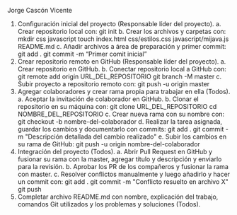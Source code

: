 Jorge Cascón Vicente
 1. Configuración inicial del proyecto (Responsable líder del proyecto).
  a.	Crear repositorio local con: 
  git init
  b.	Crear los archivos y carpetas con: 
  mkdir css javascript 
  touch index.html css/estilos.css javascript/mijava.js README.md
  c.	Añadir archivos a área de preparación y primer commit:
  git add .
  git commit -m “Primer comit inicial”
2.	Crear repositorio remoto en GitHub (Responsable líder del proyecto).
  a.	Crear repositorio en GitHub.
  b.	Conectar repositorio local a GitHub con:
  git remote add origin URL_DEL_REPOSITORIO
  git branch -M master
  c.	Subir proyecto a repositorio remoto con: 
  git push -u origin master
3.	Agregar colaboradores y crear rama propia para trabajar en ella (Todos).
  a.	Aceptar la invitación de colaborador en GitHub.
  b.	Clonar el repositorio en su máquina con:
  git clone URL_DEL_REPOSITORIO
  cd NOMBRE_DEL_REPOSITORIO
  c.	Crear nueva rama con su nombre con:
  git checkout -b nombre-del-colaborador
  d.	Realizar la tarea asignada, guardar los cambios y documentarlo con commits:
  git add .
  git commit -m "Descripción detallada del cambio realizado"
  e.	Subir los cambios en su rama de GitHub:
  git push -u origin nombre-del-colaborador
4.	Integración del proyecto (Todos).
  a.	Abrir Pull Request en GitHub y fusionar su rama con la master, agregar título y descripción y enviarlo para la revisión.
  b.	Aprobar los PR de los compañeros y fusionar la rama con master.
  c.	Resolver conflictos manualmente y luego añadirlo y hacer un commit con:
  git add .
  git commit -m "Conflicto resuelto en archivo X"
  git push
5.	Completar archivo README.md con nombre, explicación del trabajo, comandos Git utilizados y los problemas y soluciones (Todos).

